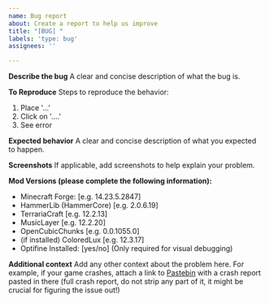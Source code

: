 ```yaml
---
name: Bug report
about: Create a report to help us improve
title: "[BUG] "
labels: 'type: bug'
assignees: ''

---
```


**Describe the bug**
A clear and concise description of what the bug is.

**To Reproduce**
Steps to reproduce the behavior:
1. Place '...'
2. Click on '....'
3. See error

**Expected behavior**
A clear and concise description of what you expected to happen.

**Screenshots**
If applicable, add screenshots to help explain your problem.

**Mod Versions (please complete the following information):**
 - Minecraft Forge: [e.g. 14.23.5.2847]
 - HammerLib (HammerCore) [e.g. 2.0.6.19]
 - TerrariaCraft [e.g. 12.2.13]
 - MusicLayer [e.g. 12.2.20]
 - OpenCubicChunks [e.g. 0.0.1055.0]
 - (if installed) ColoredLux [e.g. 12.3.17]
 - Optifine Installed: [yes/no] (Only required for visual debugging)

**Additional context**
Add any other context about the problem here. For example, if your game crashes, attach a link to [Pastebin](pastebin.com) with a crash report pasted in there (full crash report, do not strip any part of it, it might be crucial for figuring the issue out!)
